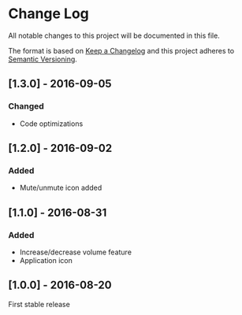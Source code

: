 # Change Log
All notable changes to this project will be documented in this file.

The format is based on [Keep a Changelog](http://keepachangelog.com/) 
and this project adheres to [Semantic Versioning](http://semver.org/).

## [1.3.0] - 2016-09-05
### Changed
- Code optimizations

## [1.2.0] - 2016-09-02
### Added
- Mute/unmute icon added

## [1.1.0] - 2016-08-31
### Added
- Increase/decrease volume feature
- Application icon

## [1.0.0] - 2016-08-20
First stable release
